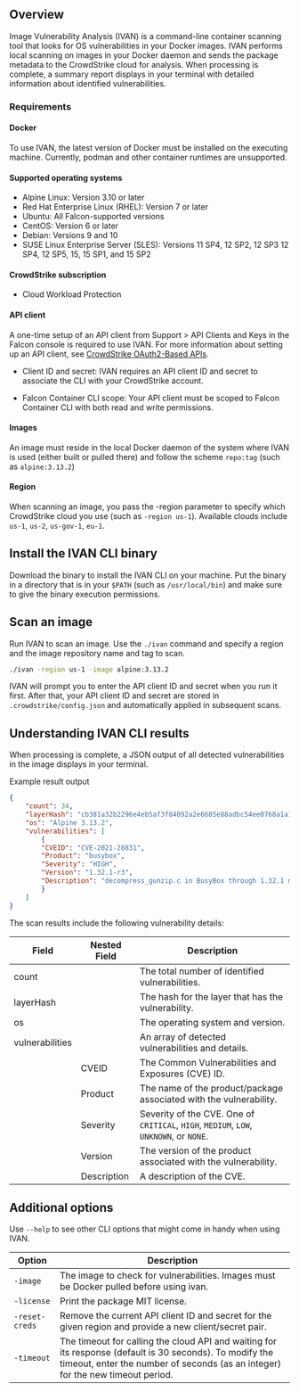 ## Overview

Image Vulnerability Analysis (IVAN) is a command-line container scanning tool that looks for OS vulnerabilities in your Docker images. IVAN performs local scanning on images in your Docker daemon and sends the package metadata to the CrowdStrike cloud for analysis. When processing is complete, a summary report displays in your terminal with detailed information about identified vulnerabilities.

### Requirements

#### Docker

To use IVAN, the latest version of Docker must be installed on the executing machine. Currently, podman and other container runtimes are unsupported.

#### Supported operating systems

- Alpine Linux: Version 3.10 or later
- Red Hat Enterprise Linux (RHEL): Version 7 or later
- Ubuntu: All Falcon-supported versions
- CentOS: Version 6 or later
- Debian: Versions 9 and 10
- SUSE Linux Enterprise Server (SLES): Versions 11 SP4, 12 SP2, 12 SP3 12 SP4, 12 SP5, 15, 15 SP1, and 15 SP2
    
#### CrowdStrike subscription

- Cloud Workload Protection
    

#### API client

A one-time setup of an API client from Support > API Clients and Keys in the Falcon console is required to use IVAN. For more information about setting up an API client, see [CrowdStrike OAuth2-Based APIs](https://falcon.crowdstrike.com/documentation/46/crowdstrike-oauth2-based-apis#api-clients).

- Client ID and secret: IVAN requires an API client ID and secret to associate the CLI with your CrowdStrike account.
    
- Falcon Container CLI scope: Your API client must be scoped to Falcon Container CLI with both read and write permissions.
    

#### Images

An image must reside in the local Docker daemon of the system where IVAN is used (either built or pulled there) and follow the scheme `repo:tag` (such as `alpine:3.13.2`)

#### Region

When scanning an image, you pass the -region parameter to specify which CrowdStrike cloud you use (such as `-region us-1`). Available clouds include `us-1`, `us-2`, `us-gov-1`, `eu-1`.

## Install the IVAN CLI binary

Download the binary to install the IVAN CLI on your machine. Put the binary in a directory that is in your `$PATH` (such as `/usr/local/bin`) and make sure to give the binary execution permissions.

## Scan an image

Run IVAN to scan an image. Use the `./ivan` command and specify a region and the image repository name and tag to scan.

  
```bash
./ivan -region us-1 -image alpine:3.13.2
```
  
IVAN will prompt you to enter the API client ID and secret when you run it first. After that, your API client ID and secret are stored in `.crowdstrike/config.json` and automatically applied in subsequent scans.

## Understanding IVAN CLI results

When processing is complete, a JSON output of all detected vulnerabilities in the image displays in your terminal.

Example result output

```json
{
	"count": 34,
	"layerHash": "cb381a32b2296e4eb5af3f84092a2e6685e88adbc54ee0768a1a1010ce6376c7",
	"os": "Alpine 3.13.2",
	"vulnerabilities": [
		{
		"CVEID": "CVE-2021-28831",
		"Product": "busybox",
		"Severity": "HIGH",
		"Version": "1.32.1-r3",
		"Description": "decompress_gunzip.c in BusyBox through 1.32.1 mishandles the error bit on the huft_build result pointer, with a resultant invalid free or segmentation fault, via malformed gzip data."
		}
	]
}
```

The scan results include the following vulnerability details:

|Field  | Nested Field | Description |
|--|--|--|
|count  |  | The total number of identified vulnerabilities. |
|layerHash  |  | The hash for the layer that has the vulnerability. |
|os  |  | The operating system and version. |
|vulnerabilities  |  | An array of detected vulnerabilities and details. |
|  |CVEID  | The Common Vulnerabilities and Exposures (CVE) ID. |
|  |Product  | The name of the product/package associated with the vulnerability. |
|  |Severity  | Severity of the CVE. One of `CRITICAL`, `HIGH`, `MEDIUM`, `LOW`, `UNKNOWN`, or `NONE`. |
|  |Version | The version of the product associated with the vulnerability. |
|  |Description | A description of the CVE. |

## Additional options

Use `--help` to see other CLI options that might come in handy when using IVAN.

|Option | Description |
| -- | -- |
| `-image` | The image to check for vulnerabilities. Images must be Docker pulled before using ivan. |
| `-license` | Print the package MIT license.|
| `-reset-creds` | Remove the current API client ID and secret for the given region and provide a new client/secret pair. |
| `-timeout` | The timeout for calling the cloud API and waiting for its response (default is 30 seconds). To modify the timeout, enter the number of seconds (as an integer) for the new timeout period. |

